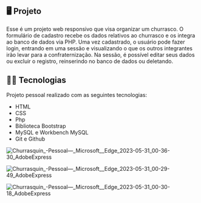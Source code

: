 ## 🖥️ Projeto

Esse é um projeto web responsivo que visa organizar um churrasco. O formulário de cadastro recebe os dados relativos ao churrasco e os integra ao banco de dados via PHP. Uma vez cadastrado, o usuário pode fazer login, entrando em uma sessão e visualizando o que os outros integrantes irão levar para a confraternização. Na sessão, é possível editar seus dados ou excluir o registro, reinserindo no banco de dados ou deletando.

## 👨‍💻 Tecnologias
Projeto pessoal realizado com as seguintes tecnologias:

- HTML
- CSS
- Php
- Biblioteca Bootstrap
- MySQL e Workbench MySQL
- Git e Github


![Churrasquin_-_Pessoal_—_Microsoft__Edge_2023-05-31_00-36-30_AdobeExpress](https://github.com/NicholasAntonio/Projeto-churrasco/assets/132156803/b3f6d82e-44c5-4cc9-870e-0aee1fe5dedb)


![Churrasquin_-_Pessoal_—_Microsoft__Edge_2023-05-31_00-29-49_AdobeExpress](https://github.com/NicholasAntonio/Projeto-churrasco/assets/132156803/d1d4b79a-ed68-4d2c-aff2-cae0e3158da9)


![Churrasquin_-_Pessoal_—_Microsoft__Edge_2023-05-31_00-30-18_AdobeExpress](https://github.com/NicholasAntonio/Projeto-churrasco/assets/132156803/257b18f0-141c-4414-b477-4d5cb4798cb2)
